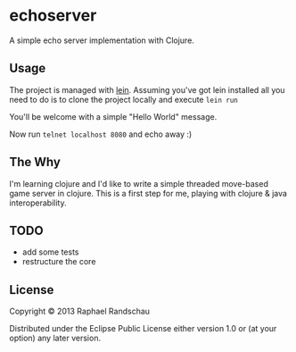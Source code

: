 # echoserver

A simple echo server implementation with Clojure.

## Usage

The project is managed with [lein][1]. Assuming you've got lein installed all you need to do is to clone the project locally and execute `lein run`

You'll be welcome with a simple "Hello World" message.

Now run `telnet localhost 8080` and echo away :)

## The Why

I'm learning clojure and I'd like to write a simple threaded move-based game server in clojure. This is a first step for me, playing with clojure & java interoperability.

## TODO

- add some tests
- restructure the core

## License

Copyright © 2013 Raphael Randschau

Distributed under the Eclipse Public License either version 1.0 or (at
your option) any later version.

[1]:http://github.com/technomancy/leiningen/